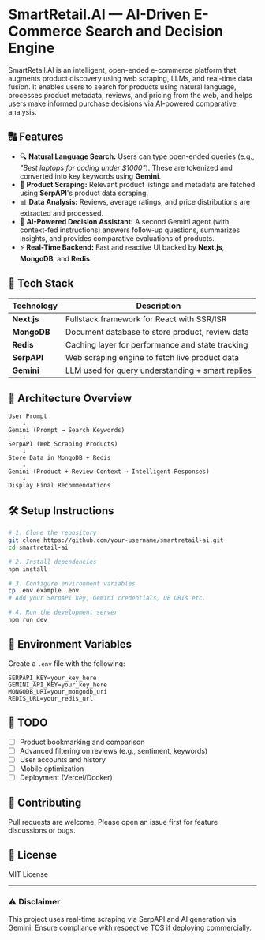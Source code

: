 # SmartRetail.AI — AI-Driven E-Commerce Search and Decision Engine

SmartRetail.AI is an intelligent, open-ended e-commerce platform that augments product discovery using web scraping, LLMs, and real-time data fusion. It enables users to search for products using natural language, processes product metadata, reviews, and pricing from the web, and helps users make informed purchase decisions via AI-powered comparative analysis.

## 🔠 Features

* 🔍 **Natural Language Search:** Users can type open-ended queries (e.g., *"Best laptops for coding under \$1000"*). These are tokenized and converted into key keywords using **Gemini**.
* 🛒 **Product Scraping:** Relevant product listings and metadata are fetched using **SerpAPI**'s product data scraping.
* 📊 **Data Analysis:** Reviews, average ratings, and price distributions are extracted and processed.
* 🤖 **AI-Powered Decision Assistant:** A second Gemini agent (with context-fed instructions) answers follow-up questions, summarizes insights, and provides comparative evaluations of products.
* ⚡ **Real-Time Backend:** Fast and reactive UI backed by **Next.js**, **MongoDB**, and **Redis**.

## 🧰 Tech Stack

| Technology  | Description                                      |
| ----------- | ------------------------------------------------ |
| **Next.js** | Fullstack framework for React with SSR/ISR       |
| **MongoDB** | Document database to store product, review data  |
| **Redis**   | Caching layer for performance and state tracking |
| **SerpAPI** | Web scraping engine to fetch live product data   |
| **Gemini**  | LLM used for query understanding + smart replies |

## 🚀 Architecture Overview

```plaintext
User Prompt
    ↓
Gemini (Prompt → Search Keywords)
    ↓
SerpAPI (Web Scraping Products)
    ↓
Store Data in MongoDB + Redis
    ↓
Gemini (Product + Review Context → Intelligent Responses)
    ↓
Display Final Recommendations
```


## 🛠️ Setup Instructions

```bash
# 1. Clone the repository
git clone https://github.com/your-username/smartretail-ai.git
cd smartretail-ai

# 2. Install dependencies
npm install

# 3. Configure environment variables
cp .env.example .env
# Add your SerpAPI key, Gemini credentials, DB URIs etc.

# 4. Run the development server
npm run dev
```

## 🔑 Environment Variables

Create a `.env` file with the following:

```env
SERPAPI_KEY=your_key_here
GEMINI_API_KEY=your_key_here
MONGODB_URI=your_mongodb_uri
REDIS_URL=your_redis_url
```

## 📌 TODO

* [ ] Product bookmarking and comparison
* [ ] Advanced filtering on reviews (e.g., sentiment, keywords)
* [ ] User accounts and history
* [ ] Mobile optimization
* [ ] Deployment (Vercel/Docker)

## 🤝 Contributing

Pull requests are welcome. Please open an issue first for feature discussions or bugs.

## 📄 License

MIT License

---

### ⚠️ Disclaimer

This project uses real-time scraping via SerpAPI and AI generation via Gemini. Ensure compliance with respective TOS if deploying commercially.

